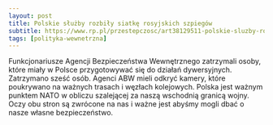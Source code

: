```yaml
---
layout: post
title: Polskie służby rozbiły siatkę rosyjskich szpiegów
subtitle: https://www.rp.pl/przestepczosc/art38129511-polskie-sluzby-rozbily-siatke-rosyjskich-szpiegow
tags: [polityka-wewnetrzna]
---
```


Funkcjonariusze Agencji Bezpieczeństwa Wewnętrznego zatrzymali osoby, które miały w Polsce przygotowywać się do działań dywersyjnych. Zatrzymano sześć osób. Agenci ABW mieli odkryć kamery, które poukrywano na ważnych trasach i węzłach kolejowych. Polska jest ważnym punktem NATO w obliczu szalejącej za naszą wschodnią granicą wojny. Oczy obu stron są zwrócone na nas i ważne jest abyśmy mogli dbać o nasze własne bezpieczeństwo.
